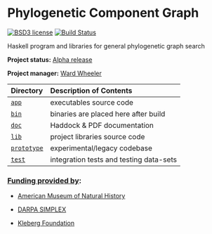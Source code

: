Phylogenetic Component Graph
=============

[![BSD3 license][license-img]][license-ref]
[![Build Status][ travis-img]][ travis-ref]

Haskell program and libraries for general phylogenetic graph search

**Project status:**  [Alpha release](https://github.com/amnh/PCG/releases/latest)

**Project manager:** [Ward Wheeler](mailto:wheeler@amnh.org)

| Directory         | Description of Contents
|:----------------- |:--------------------------------------- |
| [`app`      ][d0] | executables source code                 |
| [`bin`      ][d1] | binaries are placed here after build    |
| [`doc`      ][d2] | Haddock & PDF documentation             |
| [`lib`      ][d3] | project libraries source code           |
| [`prototype`][d4] | experimental/legacy codebase            |
| [`test`     ][d5] | integration tests and testing data-sets |

### [Funding provided by][f0]:

  * [American Museum of Natural History][f1]

  * [DARPA SIMPLEX][f2]

  * [Kleberg Foundation][f3]

[d0]: https://github.com/amnh/PCG/tree/master/app
[d1]: https://github.com/amnh/PCG/tree/master/bin
[d2]: https://github.com/amnh/PCG/tree/master/doc
[d3]: https://github.com/amnh/PCG/tree/master/lib
[d4]: https://github.com/amnh/PCG/tree/master/prototype
[d5]: https://github.com/amnh/PCG/tree/master/test

[f0]: https://github.com/amnh/PCG/blob/master/FUNDING.md
[f1]: https://www.amnh.org/our-research/computational-sciences
[f2]: https://www.darpa.mil/program/simplifying-complexity-in-scientific-discovery
[f3]: http://www.klebergfoundation.org/

[license-img]: https://img.shields.io/badge/license-BSD3-blue.svg
[license-ref]: https://github.com/amnh/PCG/blob/master/LICENSE
[ travis-img]: https://travis-ci.org/amnh/PCG.svg?branch=master
[ travis-ref]: https://travis-ci.org/amnh/PCG